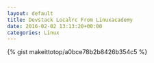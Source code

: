 ```yaml
---
layout: default                                                                                                              
title: Devstack Localrc From Linuxacademy                                                                                                                       
date: 2016-02-02 13:13:20+00:00                                                                                                                        
categories: Linux                                                                                                                
---                                                                                                                              
```


{% gist makeittotop/a0bce78b2b8426b354c5 %}                                                                                                           

